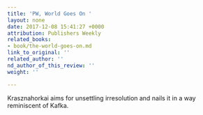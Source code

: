 ```yaml
---
title: 'PW, World Goes On '
layout: none
date: 2017-12-08 15:41:27 +0000
attribution: Publishers Weekly
related_books:
- book/the-world-goes-on.md
link_to_original: ''
related_author: ''
nd_author_of_this_review: ''
weight: ''

---
```

Krasznahorkai aims for unsettling irresolution and nails it in a way reminiscent of Kafka. 